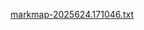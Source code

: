 [markmap-2025624.171046.txt](https://github.com/user-attachments/files/20880351/markmap-2025624.171046.txt)
